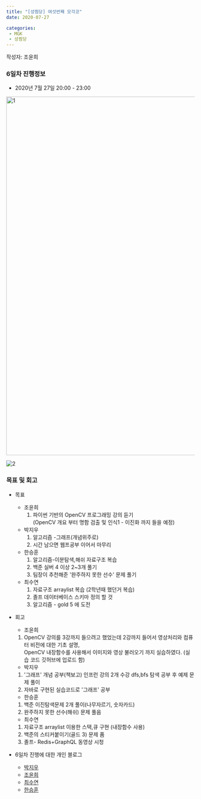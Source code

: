 ```yaml
---
title: "[성찜당] 여섯번째 모각코"
date: 2020-07-27

categories: 
 - MGK
 - 성찜당
--- 
```


작성자: 조윤희

### 6일차 진행정보  


+ 2020년 7월 27일 20:00 - 23:00  
<img width="960" alt="1" src="https://user-images.githubusercontent.com/26339800/88536845-7278db80-d047-11ea-89b8-0e0e312d75cb.png">  

![2](https://user-images.githubusercontent.com/26339800/88536815-67be4680-d047-11ea-9fa2-1dca83172f0b.jpg)  



### 목표 및 회고  
+ 목표  
  - 조윤희
    1. 파이썬 기반의 OpenCV 프로그래밍 강의 듣기  
    (OpenCV 개요 부터 명함 검출 및 인식1 - 이진화 까지 들을 예정)
  - 박지우
    1. 알고리즘 -그래프(개념위주로)
    2. 시간 남으면 웹프공부 이어서 마무리
  - 한승훈
    1. 알고리즘-이분탐색,해쉬 자료구조 복습
    2. 백준 실버 4 이상 2~3개 풀기
    3. 팀장이 추천해준 '완주하지 못한 선수' 문제 풀기
  - 최수연
    1. 자료구조 arraylist 복습 (2학년때 했던거 복습)
    2. 졸프 데이터베이스 스키마 정의 할 것
    3. 알고리즘 - gold 5 에 도전 

  
    
+ 회고  
  - 조윤희
   1. OpenCV 강의를 3강까지 들으려고 했었는데 2강까지 들어서 영상처리와 컴퓨터 비전에 대한 기초 설명,  
      OpenCV 내장함수를 사용해서 이미지와 영상 불러오기 까지 실습하였다. (실습 코드 깃허브에 업로드 함)  
  - 박지우
   1. '그래프' 개념 공부(책보고) 인프런 강의 2개 수강 dfs,bfs 탐색 공부 후 예제 문제 풀이
   2. 자바로 구현된 실습코드로 '그래프' 공부
  - 한승훈
   1. 백준 이진탐색문제 2개 풀이(나무자르기, 숫자카드)
   2. 완주하지 못한 선수(해쉬) 문제 풀음 
  - 최수연
   1. 자료구조 arraylist 이용한 스택,큐 구현 (내장함수 사용)
   2. 백준의 스티커붙이기(골드 3) 문제 품
   3. 졸프- Redis+GraphQL 동영상 시청
 
   
   
+ 6일차 진행에 대한 개인 블로그  
  - [박지우](https://jwpark6.github.io/day6/)  
  - [조윤희](https://uni2237.github.io/mgc/mgc06/)  
  - [최수연](https://suyeonchoi.github.io/mgk/%EB%AA%A8%EA%B0%81%EC%BD%94/seventh-mgk-post/)  
  - [한승훈](https://gooriiie.github.io/%EB%AA%A8%EA%B0%81%EC%BD%94-6%EC%A3%BC%EC%B0%A8-%EB%AA%A9%ED%91%9C%EC%99%80-%ED%9A%8C%EA%B3%A0/)
  
